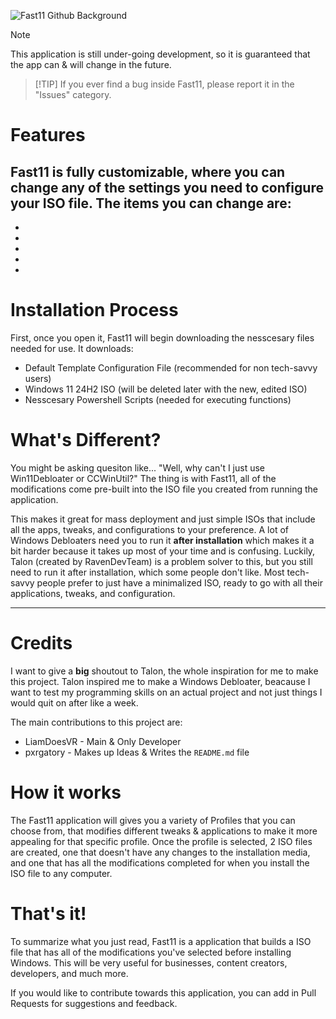 ![Fast11 Github Background](https://github.com/user-attachments/assets/9a01013a-abc9-4925-b456-1e205f28c0a5)

> [!NOTE]
> This application is still under-going development, so it is guaranteed that the app can & will change in the future.

>  [!TIP]
> If you ever find a bug inside Fast11, please report it in the "Issues" category.

# Features
Fast11 is fully customizable, where you can change any of the settings you need to configure your ISO file. The items you can change are:
- 
-
-
-
-
-

# Installation Process
First, once you open it, Fast11 will begin downloading the nesscesary files needed for use. It downloads:
- Default Template Configuration File (recommended for non tech-savvy users)
- Windows 11 24H2 ISO (will be deleted later with the new, edited ISO)
- Nesscesary Powershell Scripts (needed for executing functions)

# What's Different?
You might be asking quesiton like... "Well, why can't I just use Win11Debloater or CCWinUtil?" The thing is with Fast11, all of the modifications come pre-built into the ISO file you created from running the application.

This makes it great for mass deployment and just simple ISOs that include all the apps, tweaks, and configurations to your preference. A lot of Windows Debloaters need you to run it **after installation** which makes it a bit harder because it takes up most of your time and is confusing. Luckily, Talon (created by RavenDevTeam) is a problem solver to this, but you still need to run it after installation, which some people don't like. Most tech-savvy people prefer to just have a minimalized ISO, ready to go with all their applications, tweaks, and configuration.

----------------------------------------------

# Credits
I want to give a **big** shoutout to Talon, the whole inspiration for me to make this project. Talon inspired me to make a Windows Debloater, beacause I want to test my programming skills on an actual project and not just things I would quit on after like a week.

The main contributions to this project are:
- LiamDoesVR - Main & Only Developer
- pxrgatory - Makes up Ideas & Writes the `README.md` file

# How it works
The Fast11 application will gives you a variety of Profiles that you can choose from, that modifies different tweaks & applications to make it more appealing for that specific profile. Once the profile is selected, 2 ISO files are created, one that doesn't have any changes to the installation media, and one that has all the modifications completed for when you install the ISO file to any computer.

# That's it!
To summarize what you just read, Fast11 is a application that builds a ISO file that has all of the modifications you've selected before installing Windows. This will be very useful for businesses, content creators, developers, and much more.

If you would like to contribute towards this application, you can add in Pull Requests for suggestions and feedback.
